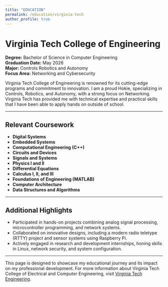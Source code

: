 ```yaml
---
title: "EDUCATION"
permalink: /education/virginia-tech
author_profile: true
---
```


# Virginia Tech College of Engineering

**Degree:** Bachelor of Science in Computer Engineering  
**Graduation Date:** May 2026  
**Major:** Controls Robotics and Autonomy  
**Focus Area:** Networking and Cybersecurity 

Virginia Tech College of Engineering is renowned for its cutting-edge programs and commitment to innovation. I am a proud Hokie, specializing in Controls, Robotics, and Autonomy, with a strong focus on Networking. Virginia Tech has provided me with technical expertise and practical skills that I have been able to apply hands on outside of school.

---

## Relevant Coursework

- **Digital Systems**  
- **Embedded Systems**  
- **Computational Engineering (C++)**  
- **Circuits and Devices**  
- **Signals and Systems**  
- **Physics I and II**  
- **Differential Equations**  
- **Calculus I, II, and III**  
- **Foundations of Engineering (MATLAB)**  
- **Computer Architecture**
- **Data Structures and Algorithms**
---

## Additional Highlights

- Participated in hands-on projects combining analog signal processing, microcontroller programming, and network systems.  
- Collaborated on innovative designs, including a modern radio teletype (RTTY) project and sensor systems using Raspberry Pi.  
- Actively engaged in research and development internships, honing skills in Linux, network security, and system configuration.

---

This page is designed to showcase my educational journey and its impact on my professional development. For more information about Virginia Tech College of Electrical and Computer Engineering, visit [Virginia Tech Engineering](https://ece.vt.edu/).
